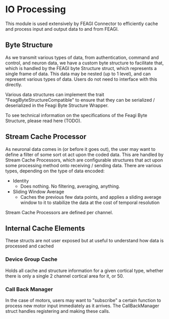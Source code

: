 # IO Processing
This module is used extensively by FEAGI Connector to efficiently cache and process input and output data to and from FEAGI.

## Byte Structure
As we transmit various types of data, from authentication, command and control, and neuron data, we have a custom byte structure to facilitate that, which is handled by the FEAGI byte Structure struct, which represents a single frame of data. This data may be nested (up to 1 level), and can represent various types of data. Users do not need to interface with this directly.

Various data structures can implement the trait "FeagiByteStructureCompatible" to ensure that they can be serialized / deserialized in the Feagi Byte Structure Wrapper.

To see technical information on the specifications of the Feagi Byte Structure, please read here (TODO).

## Stream Cache Processor
As neuronal data comes in (or before it goes out), the user may want to define a filter of some sort ot act upon the coded data. This are handled by Stream Cache Processors, which are configurable structures that act upon some processing method onto receiving / sending data. There are various types, depending on the type of data encoded:
- Identity
  - Does nothing. No filtering, averaging, anything.
- Sliding Window Average
  - Caches the previous few data points, and applies a sliding average window to it to stabilize the data at the cost of temporal resolution

Stream Cache Processors are defined per channel.

## Internal Cache Elements
These structs are not user exposed but at useful to understand how data is processed and cached

### Device Group Cache
Holds all cache and structure information for a given cortical type, whether there is only a single 2 channel cortical area for it, or 50.

### Call Back Manager
In the case of motors, users may want to "subscribe" a certain function to process new motor input immediately as it arrives. The CallBackManager struct handles registering and making these calls.

